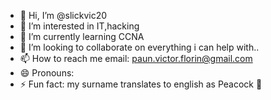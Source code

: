 - 👋 Hi, I’m @slickvic20
- 👀 I’m interested in IT,hacking
- 🌱 I’m currently learning CCNA
- 💞️ I’m looking to collaborate on everything i can help with..
- 📫 How to reach me email: paun.victor.florin@gmail.com 
- 😄 Pronouns:
- ⚡ Fun fact: my surname translates to english as Peacock 🥳

<!---
slickvic20/slickvic20 is a ✨ special ✨ repository because its `README.md` (this file) appears on your GitHub profile.
You can click the Preview link to take a look at your changes.
--->
